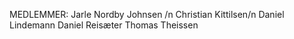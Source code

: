 
MEDLEMMER:
Jarle Nordby Johnsen /n
Christian Kittilsen/n 
Daniel Lindemann
Daniel Reisæter
Thomas Theissen
